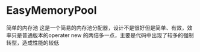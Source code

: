 # EasyMemoryPool
简单的内存池
这是一个简易的内存池分配器，设计不是很好但是简单、有效，效率只是普通版本的operater new 的两倍多一点，主要是代码中出现了较多的强制转型，造成性能的较低
